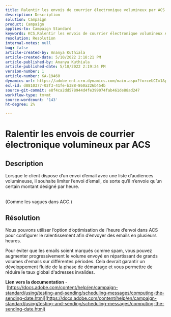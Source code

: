 ```yaml
---
title: Ralentir les envois de courrier électronique volumineux par ACS
description: Description
solution: Campaign
product: Campaign
applies-to: Campaign Standard
keywords: KCS,Ralentir les envois de courrier électronique volumineux ACS
resolution: Resolution
internal-notes: null
bug: false
article-created-by: Ananya Kuthiala
article-created-date: 5/10/2022 2:18:21 PM
article-published-by: Ananya Kuthiala
article-published-date: 5/10/2022 2:19:24 PM
version-number: 1
article-number: KA-19460
dynamics-url: https://adobe-ent.crm.dynamics.com/main.aspx?forceUCI=1&pagetype=entityrecord&etn=knowledgearticle&id=c74c6e05-6cd0-ec11-a7b5-0022480a8e40
exl-id: d8810377-02f3-41fe-b388-860a226b454b
source-git-commit: e8f4ca2dd578944d4fe399074fab461de88ad247
workflow-type: tm+mt
source-wordcount: '143'
ht-degree: 2%

---
```


# Ralentir les envois de courrier électronique volumineux par ACS

## Description

Lorsque le client dispose d’un envoi d’email avec une liste d’audiences volumineuse, il souhaite limiter l’envoi d’email, de sorte qu’il n’envoie qu’un certain montant désigné par heure.

<br>(Comme les vagues dans ACC.)

## Résolution


Nous pouvons utiliser l’option d’optimisation de l’heure d’envoi dans ACS pour configurer le ralentissement afin d’envoyer des emails en plusieurs heures.

Pour éviter que les emails soient marqués comme spam, vous pouvez augmenter progressivement le volume envoyé en répartissant de grands volumes d&#39;emails sur différentes périodes. Cela devrait garantir un développement fluide de la phase de démarrage et vous permettre de réduire le taux global d&#39;adresses invalides.



<b>Lien vers la documentation</b> - [https://docs.adobe.com/content/help/en/campaign-standard/using/testing-and-sending/scheduling-messages/computing-the-sending-date.html](https://docs.adobe.com/content/help/en/campaign-standard/using/testing-and-sending/scheduling-messages/computing-the-sending-date.html)
